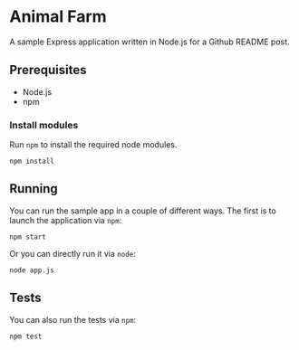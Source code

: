 # Animal Farm

A sample Express application written in Node.js for a Github README post.

##  Prerequisites

* Node.js
* npm

### Install modules

Run `npm` to install the required node modules.

```shell
npm install
```

## Running

You can run the sample app in a couple of different ways. The first is to launch the application via `npm`:

```shell
npm start
```

Or you can directly run it via `node`:

```shell
node app.js
```

## Tests

You can also run the tests via `npm`:

```shell
npm test
```
